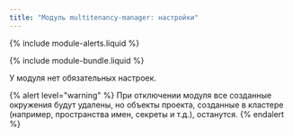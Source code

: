 ```yaml
---
title: "Модуль multitenancy-manager: настройки"
---
```


{% include module-alerts.liquid %}

{% include module-bundle.liquid %}

У модуля нет обязательных настроек.

{% alert level="warning" %}
При отключении модуля все созданные окружения будут удалены, но объекты проекта, созданные в кластере (например, пространства имен, секреты и т.д.), останутся.
{% endalert %}

<!-- SCHEMA -->
